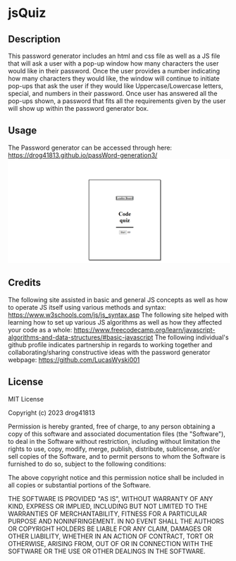 # jsQuiz

## Description

This password generator includes an html and css file as well as a JS file that will ask a user with a pop-up window how many characters the user would like in their password. Once the user provides a number indicating how many characters they would like, the window will continue to initiate pop-ups that ask the user if they would like Uppercase/Lowercase letters, special, and numbers in their password. Once user has answered all the pop-ups shown, a password that fits all the requirements given by the user will show up within the password generator box. 

## Usage
The Password generator can be accessed through here: https://drog41813.github.io/passWord-generation3/ ![Alt text](./Assets/jsQuiz.png)

## Credits
The following site assisted in basic and general JS concepts as well as how to operate JS itself using various methods and syntax: https://www.w3schools.com/js/js_syntax.asp
The following site helped with learning how to set up various JS algorithms as well as how they affected your code as a whole: https://www.freecodecamp.org/learn/javascript-algorithms-and-data-structures/#basic-javascript
The following individual's github profile indicates partnership in regards to working together and collaborating/sharing constructive ideas with the password generator webpage: https://github.com/LucasWyski001

## License
MIT License

Copyright (c) 2023 drog41813

Permission is hereby granted, free of charge, to any person obtaining a copy
of this software and associated documentation files (the "Software"), to deal
in the Software without restriction, including without limitation the rights
to use, copy, modify, merge, publish, distribute, sublicense, and/or sell
copies of the Software, and to permit persons to whom the Software is
furnished to do so, subject to the following conditions:

The above copyright notice and this permission notice shall be included in all
copies or substantial portions of the Software.

THE SOFTWARE IS PROVIDED "AS IS", WITHOUT WARRANTY OF ANY KIND, EXPRESS OR
IMPLIED, INCLUDING BUT NOT LIMITED TO THE WARRANTIES OF MERCHANTABILITY,
FITNESS FOR A PARTICULAR PURPOSE AND NONINFRINGEMENT. IN NO EVENT SHALL THE
AUTHORS OR COPYRIGHT HOLDERS BE LIABLE FOR ANY CLAIM, DAMAGES OR OTHER
LIABILITY, WHETHER IN AN ACTION OF CONTRACT, TORT OR OTHERWISE, ARISING FROM,
OUT OF OR IN CONNECTION WITH THE SOFTWARE OR THE USE OR OTHER DEALINGS IN THE
SOFTWARE.